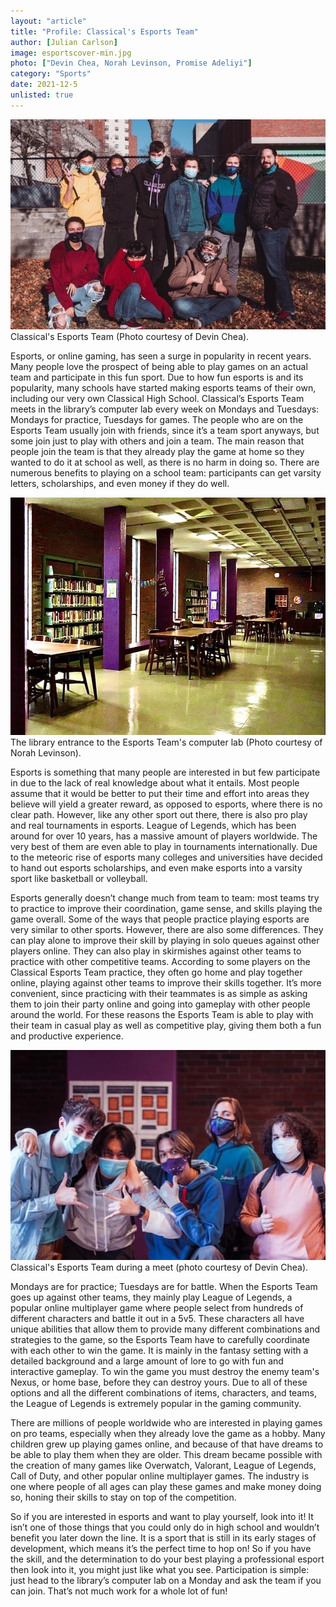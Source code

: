 ```yaml
---
layout: "article"
title: "Profile: Classical's Esports Team"
author: [Julian Carlson]
image: esportscover-min.jpg
photo: ["Devin Chea, Norah Levinson, Promise Adeliyi"]
category: "Sports"
date: 2021-12-5
unlisted: true
---
```


![CHS Esports Team](/assets/images/esportscover-min.jpg)
<span>Classical's Esports Team (Photo courtesy of Devin Chea).</span>

Esports, or online gaming, has seen a surge in popularity in recent years. Many people love the prospect of being able to play games on an actual team and participate in this fun sport. Due to how fun esports is and its popularity, many schools have started making esports teams of their own, including our very own Classical High School. Classical’s Esports Team meets in the library’s computer lab every week on Mondays and Tuesdays: Mondays for practice, Tuesdays for games. The people who are on the Esports Team usually join with friends, since it’s a team sport anyways, but some join just to play with others and join a team. The main reason that people join the team is that they already play the game at home so they wanted to do it at school as well, as there is no harm in doing so. There are numerous benefits to playing on a school team: participants can get varsity letters, scholarships, and even money if they do well.

![Hallway to Esports Team](/assets/images/libraryesports.jpg)
<span>The library entrance to the Esports Team's computer lab (Photo courtesy of Norah Levinson).</span>

Esports is something that many people are interested in but few participate in due to the lack of real knowledge about what it entails. Most people assume that it would be better to put their time and effort into areas they believe will yield a greater reward, as opposed to esports, where there is no clear path. However, like any other sport out there, there is also pro play and real tournaments in esports. League of Legends, which has been around for over 10 years, has a massive amount of players worldwide. The very best of them are even able to play in tournaments internationally. Due to the meteoric rise of esports many colleges and universities have decided to hand out esports scholarships, and even make esports into a varsity sport like basketball or volleyball.

Esports generally doesn’t change much from team to team: most teams try to practice to improve their coordination, game sense, and skills playing the game overall. Some of the ways that people practice playing esports are very similar to other sports. However, there are also some differences. They can play alone to improve their skill by playing in solo queues against other players online. They can also play in skirmishes against other teams to practice with other competitive teams. According to some players on the Classical Esports Team practice, they often go home and play together online, playing against other teams to improve their skills together. It’s more convenient, since practicing with their teammates is as simple as asking them to join their party online and going into gameplay with other people around the world. For these reasons the Esports Team is able to play with their team in casual play as well as competitive play, giving them both a fun and productive experience.

![Esports Team](/assets/images/esportsteam-min.jpg)
<span>Classical's Esports Team during a meet (photo courtesy of Devin Chea).</span>

Mondays are for practice; Tuesdays are for battle. When the Esports Team goes up against other teams, they mainly play League of Legends, a popular online multiplayer game where people select from hundreds of different characters and battle it out in a 5v5. These characters all have unique abilities that allow them to provide many different combinations and strategies to the game, so the Esports Team have to carefully coordinate with each other to win the game. It is mainly in the fantasy setting with a detailed background and a large amount of lore to go with fun and interactive gameplay. To win the game you must destroy the enemy team's Nexus, or home base, before they can destroy yours. Due to all of these options and all the different combinations of items, characters, and teams, the League of Legends is extremely popular in the gaming community.

There are millions of people worldwide who are interested in playing games on pro teams, especially when they already love the game as a hobby. Many children grew up playing games online, and because of that have dreams to be able to play them when they are older. This dream became possible with the creation of many games like Overwatch, Valorant, League of Legends, Call of Duty, and other popular online multiplayer games. The industry is one where people of all ages can play these games and make money doing so, honing their skills to stay on top of the competition.

So if you are interested in esports and want to play yourself, look into it! It isn’t one of those things that you could only do in high school and wouldn’t benefit you later down the line. It is a sport that is still in its early stages of development, which means it’s the perfect time to hop on! So if you have the skill, and the determination to do your best playing a professional esport then look into it, you might just like what you see. Participation is simple: just head to the library’s computer lab on a Monday and ask the team if you can join. That’s not much work for a whole lot of fun!
